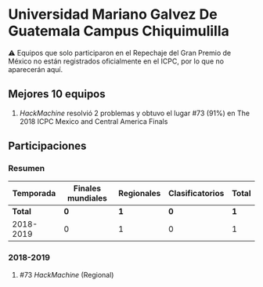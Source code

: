 # Universidad Mariano Galvez De Guatemala Campus Chiquimulilla

:warning: Equipos que solo participaron en el Repechaje del Gran Premio de México no están registrados oficialmente en el ICPC, por lo que no aparecerán aquí.

## Mejores 10 equipos

1. _HackMachine_ resolvió 2 problemas y obtuvo el lugar #73 (91%) en The 2018 ICPC Mexico and Central America Finals

## Participaciones

### Resumen

| Temporada | Finales mundiales | Regionales | Clasificatorios | Total |
| --- | --- | --- | --- | --- |
| **Total** | **0** | **1** | **0** | **1** |
| 2018-2019 | 0 | 1 | 0 | 1 |

### 2018-2019

1. #73 _HackMachine_ (Regional)



